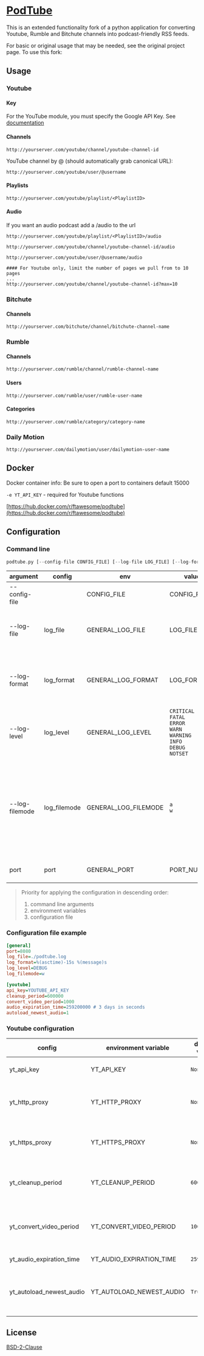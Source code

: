 # [PodTube](https://github.com/aquacash5/PodTube)

This is an extended functionality fork of a python application for converting Youtube, Rumble and Bitchute channels into podcast-friendly RSS feeds.

For basic or original usage that may be needed, see the original project page. To use this fork:

## Usage

### Youtube

#### Key

For the YouTube module, you must specify the Google API Key. See [documentation][google_api_key_doc]

#### Channels

```
http://yourserver.com/youtube/channel/youtube-channel-id
```

YouTube channel by @<username> (should automatically grab canonical URL):

```
http://yourserver.com/youtube/user/@username
```

#### Playlists

```
http://yourserver.com/youtube/playlist/<PlaylistID>
```

#### Audio

If you want an audio podcast add a /audio to the url

```
http://yourserver.com/youtube/playlist/<PlaylistID>/audio

http://yourserver.com/youtube/channel/youtube-channel-id/audio

http://yourserver.com/youtube/user/@username/audio

#### For Youtube only, limit the number of pages we pull from to 10 pages
...
http://yourserver.com/youtube/channel/youtube-channel-id?max=10
```

### Bitchute

#### Channels

```
http://yourserver.com/bitchute/channel/bitchute-channel-name
```

### Rumble

#### Channels

```
http://yourserver.com/rumble/channel/rumble-channel-name
```

#### Users

```
http://yourserver.com/rumble/user/rumble-user-name
```

#### Categories

```
http://yourserver.com/rumble/category/category-name
```

### Daily Motion

```
http://yourserver.com/dailymotion/user/dailymotion-user-name
```

## Docker
Docker container info:
Be sure to open a port to containers default 15000


`-e YT_API_KEY`  -  required for Youtube functions

[https://hub.docker.com/r/ftawesome/podtube](https://hub.docker.com/r/ftawesome/podtube)

## Configuration

### Command line

```rs
podtube.py [--config-file CONFIG_FILE] [--log-file LOG_FILE] [--log-format LOG_FORMAT] [--log-level {CRITICAL,FATAL,ERROR,WARN,WARNING,INFO,DEBUG,NOTSET}] [--log-filemode {a,w}] [port]
```

| argument | config | env | value | default | description |
| --- | --- | --- | --- | --- | --- |
| --config-file |  | CONFIG_FILE | CONFIG_FILE | `None` | Path to config file |
| --log-file | log_file | GENERAL_LOG_FILE | LOG_FILE | `/dev/stdout` | Path to log file or `/dev/stdout` for standard output |
| --log-format | log_format | GENERAL_LOG_FORMAT | LOG_FORMAT | `%(asctime)-15s [%(levelname)s] %(message)s` | Logging format using syntax for python `logging` module |
| --log-level | log_level | GENERAL_LOG_LEVEL | `CRITICAL`<br>`FATAL`<br>`ERROR`<br>`WARN`<br>`WARNING`<br>`INFO`<br>`DEBUG`<br>`NOTSET` | `INFO` | Logging level using for python `logging` module |
| --log-filemode | log_filemode | GENERAL_LOG_FILEMODE | `a`<br>`w` | `a` | Logging file mode using for python `logging` module<br>`a` - appending to the end of file if it exists<br>`w` - truncating the file first |
| port | port | GENERAL_PORT |  PORT_NUMBER | `15000` | Port Number to listen on |


> Priority for applying the configuration in descending order:
> 1. command line arguments
> 2. environment variables
> 3. configuration file

### Configuration file example

```ini
[general]
port=8080
log_file=./podtube.log
log_format=%(asctime)-15s %(message)s
log_level=DEBUG
log_filemode=w

[youtube]
api_key=YOUTUBE_API_KEY
cleanup_period=600000
convert_video_period=1000
audio_expiration_time=259200000 # 3 days in seconds
autoload_newest_audio=1
```

### Youtube configuration

| config                   | environment variable     | default value | type   | description                                                                       |
| ---------------------    | ------------------------ | ------------- | ------ | --------------------------------------------------------------------------------- |
| yt_api_key               | YT_API_KEY               | `None`        | string | A Google API Key. See [documentation][google_api_key_doc]                         |
| yt_http_proxy            | YT_HTTP_PROXY            | `None`        | string | An address for proxy (`http`, `https`, `socks5`) for `http` requests              |
| yt_https_proxy           | YT_HTTPS_PROXY           | `None`        | string | An address for proxy (`http`, `https`, `socks5`) for `https` requests             |
| yt_cleanup_period        | YT_CLEANUP_PERIOD        | `600000`      | int    | Periodicity of the call to the cache clearing function. In milliseconds           |
| yt_convert_video_period  | YT_CONVERT_VIDEO_PERIOD  | `1000`        | int    | Periodicity of calling the function of converting video to audio. In milliseconds |
| yt_audio_expiration_time | YT_AUDIO_EXPIRATION_TIME | `259200000`   | int    | Expiration time of stored files                                                   |
| yt_autoload_newest_audio | YT_AUTOLOAD_NEWEST_AUDIO | `True`        | bool   | Whether to automatically download the newest audio when updating the rss feed     |

## License
[BSD-2-Clause](./LICENSE)

[google_api_key_doc]: https://developers.google.com/youtube/registering_an_application